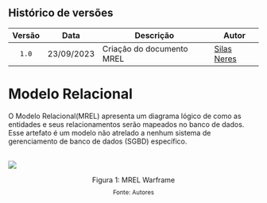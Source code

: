 ## Histórico de versões

| Versão |  Data  | Descrição         | Autor                                                                                                                   |
| :----: | :--------: | ------------------------- | ----------------------------------------------------------------------------------------------------------------------------------------------------------------------------------------------------------------------------------------- |
| `1.0` | 23/09/2023 | Criação do documento MREL | [Silas Neres](https://github.com/Silas-neres)                                                                                            |


# Modelo Relacional

<p style="text-align: justify">
 
O Modelo Relacional(MREL) apresenta um diagrama lógico de como as entidades e seus relacionamentos serão mapeados no banco de dados. Esse artefato é um modelo não atrelado a nenhum sistema de gerenciamento de banco de dados (SGBD) específico.

<br/>

<img src= '/docs/imagens/MREL_stardew_valley_v2.2.png' />

<div style="text-align: center">
  <p>Figura 1: MREL Warframe</p>
  <p style="margin-top: -1%; font-size: 12px">Fonte: Autores</p>
</div>
